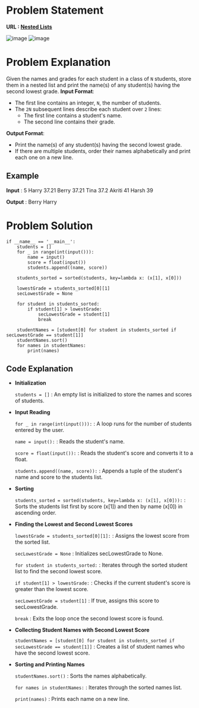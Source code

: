 # Problem Statement
**URL : [Nested Lists](https://www.hackerrank.com/challenges/nested-list/problem?isFullScreen=true)**

![image](https://github.com/JawadSher/Python_Problems-HackerRank/assets/158135119/0bb4e2fe-788a-418d-9498-7664fb130c10)
![image](https://github.com/JawadSher/Python_Problems-HackerRank/assets/158135119/b1cb4d2c-c9c5-49e5-9b2a-b89ade9238bb)

# Problem Explanation

Given the names and grades for each student in a class of `N` students, store them in a nested list and print the name(s) of any student(s) having the second lowest grade.
**Input Format**:
- The first line contains an integer, `N`, the number of students.
- The `2N` subsequent lines describe each student over `2` lines:
  - The first line contains a student's name.
  - The second line contains their grade.

**Output Format**:
- Print the name(s) of any student(s) having the second lowest grade.
- If there are multiple students, order their names alphabetically and print each one on a new line.

## Example

**Input** :
  5
  Harry
  37.21
  Berry
  37.21
  Tina
  37.2
  Akriti
  41
  Harsh
  39

**Output** : Berry Harry

# Problem Solution 
```
if __name__ == '__main__':
    students = []
    for _ in range(int(input())):
        name = input()
        score = float(input())
        students.append((name, score))

    students_sorted = sorted(students, key=lambda x: (x[1], x[0]))      
    
    lowestGrade = students_sorted[0][1]
    secLowestGrade = None
    
    for student in students_sorted:
        if student[1] > lowestGrade:
            secLowestGrade = student[1]
            break
    
    studentNames = [student[0] for student in students_sorted if secLowestGrade == student[1]]
    studentNames.sort()
    for names in studentNames:
        print(names)
```

## Code Explanation 
- **Initialization**
  
  ```students = []``` : An empty list is initialized to store the names and scores of students.

- **Input Reading**
  
  ```for _ in range(int(input())):``` : A loop runs for the number of students entered by the user.
  
  ```name = input():``` : Reads the student's name.
  
  ```score = float(input()):``` : Reads the student's score and converts it to a float.
  
  ```students.append((name, score)):``` : Appends a tuple of the student's name and score to the students list.
  
- **Sorting**
  
  ```students_sorted = sorted(students, key=lambda x: (x[1], x[0])):``` : Sorts the students list first by score (x[1]) and then by name (x[0]) in ascending order.
  
- **Finding the Lowest and Second Lowest Scores**
  
  ```lowestGrade = students_sorted[0][1]:``` : Assigns the lowest score from the sorted list.
  
  ```secLowestGrade = None``` : Initializes secLowestGrade to None.
  
  ```for student in students_sorted:``` : Iterates through the sorted student list to find the second lowest score.
  
  ```if student[1] > lowestGrade:``` : Checks if the current student's score is greater than the lowest score.
  
  ```secLowestGrade = student[1]``` : If true, assigns this score to secLowestGrade.
  
  ```break``` : Exits the loop once the second lowest score is found.
  
- **Collecting Student Names with Second Lowest Score**
  
  ```studentNames = [student[0] for student in students_sorted if secLowestGrade == student[1]]``` : Creates a list of student names who have the second lowest score.
  
- **Sorting and Printing Names**
  
  ```studentNames.sort()``` : Sorts the names alphabetically.
  
  ```for names in studentNames:``` : Iterates through the sorted names list.
  
  ```print(names)``` : Prints each name on a new line.



